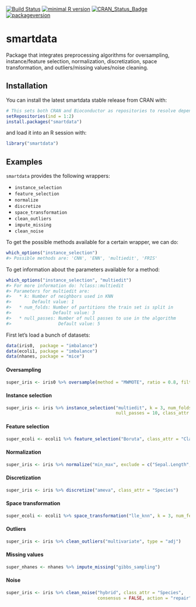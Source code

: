 
<!-- README.md is generated from README.Rmd. Please edit that file -->

[![Build
Status](https://travis-ci.com/ncordon/smartdata.svg?branch=master)](https://travis-ci.com/ncordon/smartdata)
[![minimal R
version](https://img.shields.io/badge/R%3E%3D-3.5.0-6666ff.svg)](https://cran.r-project.org/)
[![CRAN\_Status\_Badge](http://www.r-pkg.org/badges/version/smartdata)](https://cran.r-project.org/package=smartdata)
[![packageversion](https://img.shields.io/badge/Package%20version-1.0.2-orange.svg?style=flat-square)](https://github.com/ncordon/smartdata/commits/master)

# smartdata

Package that integrates preprocessing algorithms for oversampling,
instance/feature selection, normalization, discretization, space
transformation, and outliers/missing values/noise cleaning.

## Installation

You can install the latest smartdata stable release from CRAN
with:

``` r
# This sets both CRAN and Bioconductor as repositories to resolve dependencies
setRepositories(ind = 1:2)
install.packages("smartdata")
```

and load it into an R session with:

``` r
library("smartdata")
```

## Examples

`smartdata` provides the following wrappers:

  - `instance_selection`
  - `feature_selection`
  - `normalize`
  - `discretize`
  - `space_transformation`
  - `clean_outliers`
  - `impute_missing`
  - `clean_noise`

To get the possible methods available for a certain wrapper, we can do:

``` r
which_options("instance_selection")
#> Possible methods are: 'CNN', 'ENN', 'multiedit', 'FRIS'
```

To get information about the parameters available for a method:

``` r
which_options("instance_selection", "multiedit")
#> For more information do: ?class::multiedit 
#> Parameters for multiedit are: 
#>   * k: Number of neighbors used in KNN 
#>        Default value: 1 
#>   * num_folds: Number of partitions the train set is split in 
#>                Default value: 3 
#>   * null_passes: Number of null passes to use in the algorithm 
#>                  Default value: 5
```

First let’s load a bunch of datasets:

``` r
data(iris0,  package = "imbalance")
data(ecoli1, package = "imbalance")
data(nhanes, package = "mice")
```

#### Oversampling

``` r
super_iris <- iris0 %>% oversample(method = "MWMOTE", ratio = 0.8, filtering = TRUE)
```

#### Instance selection

``` r
super_iris <- iris %>% instance_selection("multiedit", k = 3, num_folds = 2, 
                                          null_passes = 10, class_attr = "Species")
```

#### Feature selection

``` r
super_ecoli <- ecoli1 %>% feature_selection("Boruta", class_attr = "Class")
```

#### Normalization

``` r
super_iris <- iris %>% normalize("min_max", exclude = c("Sepal.Length", "Species"))
```

#### Discretization

``` r
super_iris <- iris %>% discretize("ameva", class_attr = "Species")
```

#### Space transformation

``` r
super_ecoli <- ecoli1 %>% space_transformation("lle_knn", k = 3, num_features = 2)
```

#### Outliers

``` r
super_iris <- iris %>% clean_outliers("multivariate", type = "adj")
```

#### Missing values

``` r
super_nhanes <- nhanes %>% impute_missing("gibbs_sampling")
```

#### Noise

``` r
super_iris <- iris %>% clean_noise("hybrid", class_attr = "Species", 
                                   consensus = FALSE, action = "repair")
```

